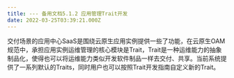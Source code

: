 ```yaml
---
title: --- 备用文档5.1.2 应用管理Trait开发
date: 2022-03-25T03:39:21.000Z
---
```



交付场景的应用中心SaaS是围绕云原生应用实例提供一些了功能，在云原生OAM规范中，承担应用实例运维管理的核心模块是Trait，Trait是一种运维能力的抽象制品化，使得也可以将运维能力类似开发软件制品一样去交付、共享。当前系统提供了一系列默认的Traits，同时用户也可以按照Trait开发指南自定义新的Trait。
